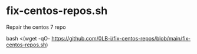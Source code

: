 # fix-centos-repos.sh
Repair the centos 7 repo

bash <(wget -qO- https://github.com/0LB-i/fix-centos-repos/blob/main/fix-centos-repos.sh)
